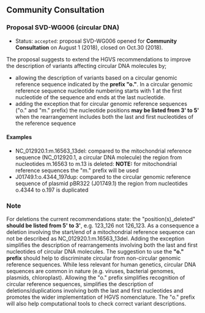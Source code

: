## Community Consultation

### Proposal SVD-WG006 (circular DNA)

- Status: <code class="spot1">accepted</code>: proposal SVD-WG006 opened for **Community Consultation** on August 1 (2018), closed on Oct.30 (2018).

The proposal suggests to extend the HGVS recommendations to improve the description of variants affecting circular DNA molecules by;

- allowing the description of variants based on a circular genomic reference sequence indicated by the **prefix "o."**. In a circular genomic reference sequence nucleotide numbering starts with 1 at the first nucleotide of the sequence and ends at the last nucleotide.
- adding the exception that for circular genomic reference sequences ("o." and "m." prefix) the nucleotide positions **may be listed from 3' to 5'** when the rearrangement includes both the last and first nucleotides of the reference sequence

#### Examples

- NC_012920.1:m.16563_13del: compared to the mitochondrial reference sequence (NC_012920.1, a circular DNA molecule) the region from nucleotides m.16563 to m.13 is deleted: **NOTE:** for mitochondrial reference sequences the "m." prefix will be used
- J01749.1:o.4344_197dup: compared to the circular genomic reference sequence of plasmid pBR322 (J01749.1) the region from nucleotides o.4344 to o.197 is duplicated

### Note

For deletions the current recommendations state: the "position(s)\_deleted" **should be listed from 5' to 3'**, e.g. 123_126 not 126_123. As a consequence a deletion involving the start/end of a mitochondrial reference sequence can not be described as NC_012920.1:m.16563_13del. Adding the exception simplifies the description of rearrangements involving both the last and first nucleotides of circular DNA molecules. The suggestion to use the **"o." prefix** should help to discriminate circular from non-circular genomic reference sequences. While less relevant for human genetics, circular DNA sequences are common in nature (e.g. viruses, bacterial genomes, plasmids, chloroplast). Allowing the "o." prefix simplifies recognition of circular reference sequences, simplifies the description of deletions/duplications involving both the last and first nucleotides and promotes the wider implementation of HGVS nomenclature. The "o." prefix will also help computational tools to check correct variant descriptions.
